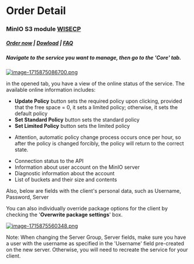 # Order Detail

### MinIO S3 module **[WISECP](https://puqcloud.com/link.php?id=78)** 

#####  [Order now](https://puqcloud.com/wisecp-module-minio-s3.php) | [Dowload](https://download.puqcloud.com/WISECP/Product/PUQ_WISECP-MinIO-S3/) | [FAQ](https://faq.puqcloud.com/)

##### Navigate to the service you want to manage, then go to the '**Core**' tab.

[![image-1715875086700.png](https://doc.puq.info/uploads/images/gallery/2024-05/scaled-1680-/image-1715875086700.png)](https://doc.puq.info/uploads/images/gallery/2024-05/image-1715875086700.png)

in the opened tab, you have a view of the online status of the service. The available online information includes:

- **Update Policy** button sets the required policy upon clicking, provided that the free space = 0, it sets a limited policy; otherwise, it sets the default policy
- **Set Standard Policy** button sets the standard policy
- **Set Limited Policy** button sets the limited policy
- <p class="callout info">Attention, automatic policy change process occurs once per hour, so after the policy is changed forcibly, the policy will return to the correct state.</p>
- Connection status to the API
- Information about user account on the MinIO server
- Diagnostic information about the account
- List of buckets and their size and contents

Also, below are fields with the client's personal data, such as Username, Password, Server  
  
You can also individually override package options for the client by checking the '**Overwrite package settings**' box.

[![image-1715875560348.png](https://doc.puq.info/uploads/images/gallery/2024-05/scaled-1680-/image-1715875560348.png)](https://doc.puq.info/uploads/images/gallery/2024-05/image-1715875560348.png)

<p class="callout warning">Note: When changing the Server Group, Server fields, make sure you have a user with the username as specified in the 'Username' field pre-created on the new server. Otherwise, you will need to recreate the service for your client.</p>